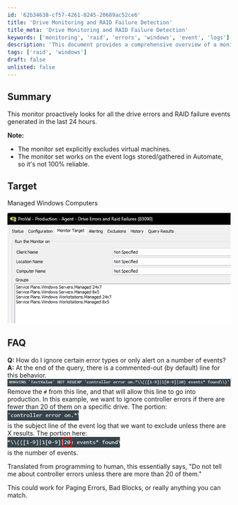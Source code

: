 ```yaml
---
id: '62b34638-cf57-4261-8245-20689ac52ce6'
title: 'Drive Monitoring and RAID Failure Detection'
title_meta: 'Drive Monitoring and RAID Failure Detection'
keywords: ['monitoring', 'raid', 'errors', 'windows', 'event', 'logs']
description: 'This document provides a comprehensive overview of a monitor designed to proactively detect drive errors and RAID failure events in managed Windows computers. It details its functionality, limitations, and customization options for alerting based on specific error types.'
tags: ['raid', 'windows']
draft: false
unlisted: false
---
```


## Summary

This monitor proactively looks for all the drive errors and RAID failure events generated in the last 24 hours.

**Note:**  
- The monitor set explicitly excludes virtual machines.  
- The monitor set works on the event logs stored/gathered in Automate, so it's not 100% reliable.

## Target

Managed Windows Computers

![Image](../../../static/img/EPM---Disk---Monitor---Drive-Errors-and-Raid-Failures/image_1.png)

## FAQ

**Q:** How do I ignore certain error types or only alert on a number of events?  
**A:** At the end of the query, there is a commented-out (by default) line for this behavior.  
![Image](../../../static/img/EPM---Disk---Monitor---Drive-Errors-and-Raid-Failures/image_2.png)  
Remove the `#` from this line, and that will allow this line to go into production. In this example, we want to ignore controller errors if there are fewer than 20 of them on a specific drive. The portion:  
![Image](../../../static/img/EPM---Disk---Monitor---Drive-Errors-and-Raid-Failures/image_3.png)  
is the subject line of the event log that we want to exclude unless there are X results. The portion here:  
![Image](../../../static/img/EPM---Disk---Monitor---Drive-Errors-and-Raid-Failures/image_4.png)  
is the number of events.

Translated from programming to human, this essentially says, "Do not tell me about controller errors unless there are more than 20 of them."

This could work for Paging Errors, Bad Blocks, or really anything you can match.
